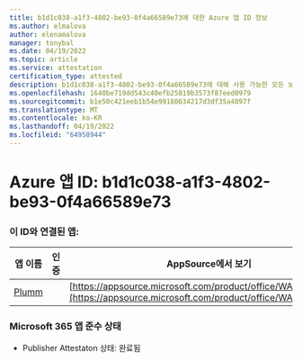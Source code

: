 ```yaml
---
title: b1d1c038-a1f3-4802-be93-0f4a66589e73에 대한 Azure 앱 ID 정보
ms.author: elmalova
author: elenamalova
manager: tonybal
ms.date: 04/19/2022
ms.topic: article
ms.service: attestation
certification_type: attested
description: b1d1c038-a1f3-4802-be93-0f4a66589e73에 대해 사용 가능한 모든 보안 및 규정 준수 정보입니다.
ms.openlocfilehash: 1640be719dd543c40efb25819b3573f87eed0979
ms.sourcegitcommit: b1e50c421eeb1b54e99180634217d3df35a4897f
ms.translationtype: MT
ms.contentlocale: ko-KR
ms.lasthandoff: 04/19/2022
ms.locfileid: "64958944"
---
```

# <a name="azure-app-id-b1d1c038-a1f3-4802-be93-0f4a66589e73"></a>Azure 앱 ID: b1d1c038-a1f3-4802-be93-0f4a66589e73


### <a name="apps-associated-with-this-id"></a>이 ID와 연결된 앱:
| **앱 이름** | **인증** | **AppSource에서 보기** |
|--------------|---------------|-----------------------|
| [Plumm](../forward/WA200003326.md) |  | [https://appsource.microsoft.com/product/office/WA200003326](https://appsource.microsoft.com/product/office/WA200003326) |

### <a name="microsoft-365-app-compliance-status"></a>Microsoft 365 앱 준수 상태
- Publisher Attestaton 상태: 완료됨
